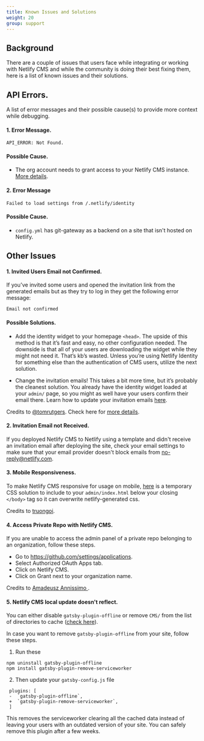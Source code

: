 ```yaml
---
title: Known Issues and Solutions
weight: 20
group: support
---
```


## Background

There are a couple of issues that users face while integrating or working with Netlify CMS and while the community is doing their best fixing them, here is a list of known issues and their solutions.

## API Errors.

A list of error messages and their possible cause(s) to provide more context while debugging.

#### 1. Error Message.

```
API_ERROR: Not Found.
```

#### Possible Cause.

- The org account needs to grant access to your Netlify CMS instance. [More details](https://help.github.com/en/github/setting-up-and-managing-your-github-user-account/requesting-organization-approval-for-oauth-apps).

#### 2. Error Message

```
Failed to load settings from /.netlify/identity
```

#### Possible Cause.

- `config.yml` has git-gateway as a backend on a site that isn't hosted on Netlify.

## Other Issues

#### 1. Invited Users Email not Confirmed.

If you’ve invited some users and opened the invitation link from the generated emails but as they try to log in they get the following error message:

```
Email not confirmed
```

#### Possible Solutions.

- Add the identity widget to your homepage `<head>`. The upside of this method is that it’s fast and easy, no other configuration needed. The downside is that all of your users are downloading the widget while they might not need it. That’s kb’s wasted. Unless you’re using Netlify Identity for something else than the authentication of CMS users, utilize the next solution.

- Change the invitation emails! This takes a bit more time, but it’s probably the cleanest solution. You already have the identity widget loaded at your `admin/` page, so you might as well have your users confirm their email there. Learn how to update your invitation emails [here](https://docs.netlify.com/visitor-access/identity/identity-generated-emails/#email-templates).

Credits to [@tomrutgers](https://github.com/tomrutgers). Check here for [more details](https://community.netlify.com/t/common-issue-netlify-cms-git-gateway-email-not-confirmed/10690).

#### 2. Invitation Email not Received.

If you deployed Netlify CMS to Netlify using a template and didn't receive an invitation email after deploying the site, check your email settings to make sure that your email provider doesn't block emails from no-reply@netlify.com.

#### 3. Mobile Responsiveness.

To make Netlify CMS responsive for usage on mobile, [here](https://gist.github.com/lilpolymath/51082130d316df3a938648569077c933) is a temporary CSS solution to include to your `admin/index.html` below your closing `</body>` tag so it can overwrite netlify-generated css.

Credits to [truongoi](https://github.com/truongoi).

#### 4. Access Private Repo with Netlify CMS.

If you are unable to access the admin panel of a private repo belonging to an organization, follow these steps.

- Go to https://github.com/settings/applications.
- Select Authorized OAuth Apps tab.
- Click on Netlify CMS.
- Click on Grant next to your organization name.

Credits to [Amadeusz Annissimo ](https://github.com/amadeann).

#### 5. Netlify CMS local update doesn't reflect.

You can either disable `gatsby-plugin-offline` or remove `CMS/` from the list of directories to cache ([check here](https://www.gatsbyjs.org/packages/gatsby-plugin-offline/#overriding-workbox-configuration)).

In case you want to remove `gatsby-plugin-offline` from your site, follow these steps.

1. Run these

```
npm uninstall gatsby-plugin-offline
npm install gatsby-plugin-remove-serviceworker
```

2. Then update your `gatsby-config.js` file

```
 plugins: [
 -  `gatsby-plugin-offline`,
 +  `gatsby-plugin-remove-serviceworker`,
 ]
```

This removes the serviceworker clearing all the cached data instead of leaving your users with an outdated version of your site. You can safely remove this plugin after a few weeks.
